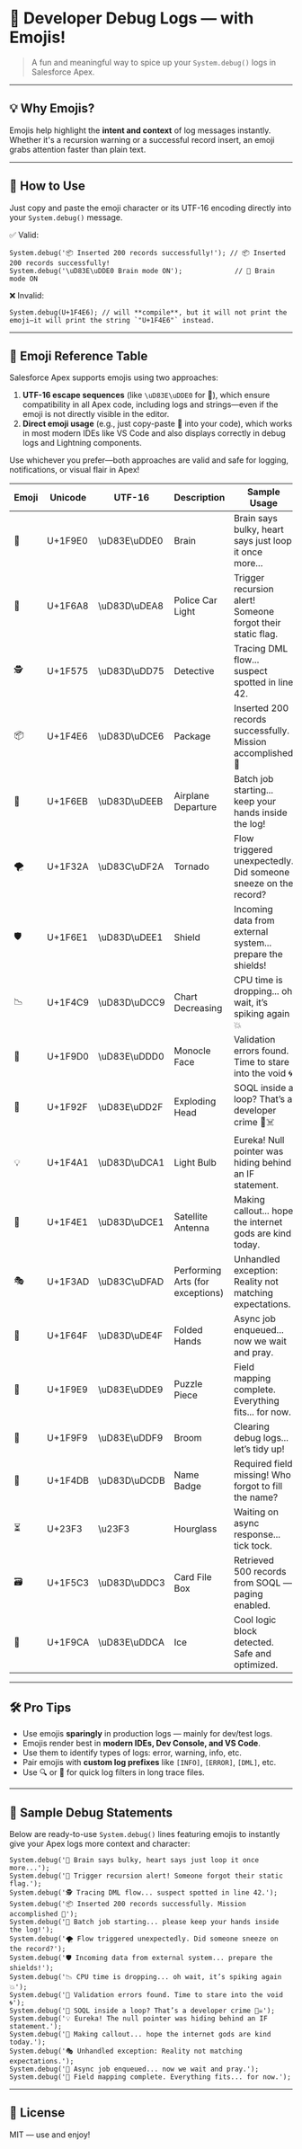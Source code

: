 # 🧠 Developer Debug Logs — with Emojis!

> A fun and meaningful way to spice up your `System.debug()` logs in Salesforce Apex.

---

## 💡 Why Emojis?

Emojis help highlight the **intent and context** of log messages instantly. Whether it's a recursion warning or a successful record insert, an emoji grabs attention faster than plain text.

---

## 🚀 How to Use

Just copy and paste the emoji character or its UTF-16 encoding directly into your `System.debug()` message.

✅ Valid:
```apex
System.debug('📦 Inserted 200 records successfully!'); // 📦 Inserted 200 records successfully!
System.debug('\uD83E\uDDE0 Brain mode ON');             // 🧠 Brain mode ON
```

❌ Invalid:
```apex
System.debug(U+1F4E6); // will **compile**, but it will not print the emoji—it will print the string `"U+1F4E6"` instead.  
```

---

## 🔢 Emoji Reference Table

Salesforce Apex supports emojis using two approaches:

1. **UTF-16 escape sequences** (like `\uD83E\uDDE0` for 🧠), which ensure compatibility in all Apex code, including logs and strings—even if the emoji is not directly visible in the editor.
2. **Direct emoji usage** (e.g., just copy-paste 🧠 into your code), which works in most modern IDEs like VS Code and also displays correctly in debug logs and Lightning components.

Use whichever you prefer—both approaches are valid and safe for logging, notifications, or visual flair in Apex!

| Emoji | Unicode | UTF-16       | Description                      | Sample Usage                                                   | Working Apex Code                                   |
| ----- | ------- | ------------ | -------------------------------- | -------------------------------------------------------------- | --------------------------------------------------- |
| 🧠    | U+1F9E0 | \uD83E\uDDE0 | Brain                            | Brain says bulky, heart says just loop it once more...         | `System.debug('\uD83E\uDDE0 Brain mode ON');`       |
| 🚨    | U+1F6A8 | \uD83D\uDEA8 | Police Car Light                 | Trigger recursion alert! Someone forgot their static flag.     | `System.debug('🚨 Recursion alert triggered!');`    |
| 🕵️   | U+1F575 | \uD83D\uDD75 | Detective                        | Tracing DML flow... suspect spotted in line 42.                | `System.debug('🕵️ Tracing DML...');`                |
| 📦    | U+1F4E6 | \uD83D\uDCE6 | Package                          | Inserted 200 records successfully. Mission accomplished 🎯     | `System.debug('📦 200 records inserted.');`         |
| 🛫    | U+1F6EB | \uD83D\uDEEB | Airplane Departure               | Batch job starting... keep your hands inside the log!          | `System.debug('🛫 Batch started...');`              |
| 🌪️   | U+1F32A | \uD83C\uDF2A | Tornado                          | Flow triggered unexpectedly. Did someone sneeze on the record? | `System.debug('🌪️ Unexpected flow triggered.');`   |
| 🛡️   | U+1F6E1 | \uD83D\uDEE1 | Shield                           | Incoming data from external system... prepare the shields!     | `System.debug('🛡️ External call incoming...');`     |
| 📉    | U+1F4C9 | \uD83D\uDCC9 | Chart Decreasing                 | CPU time is dropping... oh wait, it’s spiking again 💥         | `System.debug('📉 CPU usage spike detected!');`     |
| 🧐    | U+1F9D0 | \uD83E\uDDD0 | Monocle Face                     | Validation errors found. Time to stare into the void 🌀        | `System.debug('🧐 Validation failed.');`            |
| 🤯    | U+1F92F | \uD83E\uDD2F | Exploding Head                   | SOQL inside a loop? That’s a developer crime 🧊☠️              | `System.debug('🤯 SOQL inside loop detected!');`    |
| 💡    | U+1F4A1 | \uD83D\uDCA1 | Light Bulb                       | Eureka! Null pointer was hiding behind an IF statement.        | `System.debug('💡 Gotcha! Null pointer caught.');`  |
| 📡    | U+1F4E1 | \uD83D\uDCE1 | Satellite Antenna                | Making callout... hope the internet gods are kind today.       | `System.debug('📡 Sending callout...');`            |
| 🎭    | U+1F3AD | \uD83C\uDFAD | Performing Arts (for exceptions) | Unhandled exception: Reality not matching expectations.        | `System.debug('🎭 Caught unexpected exception.');`  |
| 🙏    | U+1F64F | \uD83D\uDE4F | Folded Hands                     | Async job enqueued... now we wait and pray.                    | `System.debug('🙏 Job enqueued. Fingers crossed.');`|
| 🧩    | U+1F9E9 | \uD83E\uDDE9 | Puzzle Piece                     | Field mapping complete. Everything fits... for now.            | `System.debug('🧩 Field mapping done.');`           |
| 🧹    | U+1F9F9 | \uD83E\uDDF9 | Broom                            | Clearing debug logs... let’s tidy up!                          | `System.debug('🧹 Log cleanup complete.');`         |
| 📛    | U+1F4DB | \uD83D\uDCDB | Name Badge                       | Required field missing! Who forgot to fill the name?           | `System.debug('📛 Missing required field!');`       |
| ⏳    | U+23F3  | \u23F3       | Hourglass                        | Waiting on async response... tick tock.                        | `System.debug('⏳ Waiting on response...');`        |
| 🗃️    | U+1F5C3 | \uD83D\uDDC3 | Card File Box                    | Retrieved 500 records from SOQL — paging enabled.              | `System.debug('🗃️ Fetched 500 records.');`          |
| 🧊    | U+1F9CA | \uD83E\uDDCA | Ice                              | Cool logic block detected. Safe and optimized.                 | `System.debug('🧊 Smooth execution block.');`       |

---

## 🛠 Pro Tips

- Use emojis **sparingly** in production logs — mainly for dev/test logs.
- Emojis render best in **modern IDEs, Dev Console, and VS Code**.
- Use them to identify types of logs: error, warning, info, etc.
- Pair emojis with **custom log prefixes** like `[INFO]`, `[ERROR]`, `[DML]`, etc.
- Use 🔍 or 🔎 for quick log filters in long trace files.

---
## 🧪 Sample Debug Statements

Below are ready-to-use `System.debug()` lines featuring emojis to instantly give your Apex logs more context and character:

```apex
System.debug('🧠 Brain says bulky, heart says just loop it once more...');
System.debug('🚨 Trigger recursion alert! Someone forgot their static flag.');
System.debug('🕵️ Tracing DML flow... suspect spotted in line 42.');
System.debug('📦 Inserted 200 records successfully. Mission accomplished 🎯');
System.debug('🛫 Batch job starting... please keep your hands inside the log!');
System.debug('🌪️ Flow triggered unexpectedly. Did someone sneeze on the record?');
System.debug('🛡️ Incoming data from external system... prepare the shields!');
System.debug('📉 CPU time is dropping... oh wait, it’s spiking again 💥');
System.debug('🧐 Validation errors found. Time to stare into the void 🌀');
System.debug('🤯 SOQL inside a loop? That’s a developer crime 🧊☠️');
System.debug('💡 Eureka! The null pointer was hiding behind an IF statement.');
System.debug('📡 Making callout... hope the internet gods are kind today.');
System.debug('🎭 Unhandled exception: Reality not matching expectations.');
System.debug('🙏 Async job enqueued... now we wait and pray.');
System.debug('🧩 Field mapping complete. Everything fits... for now.');
```
---
## 📎 License

MIT — use and enjoy!
